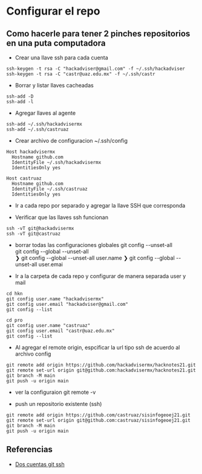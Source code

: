 # Configurar el repo


## Como hacerle para tener 2 pinches repositorios en una puta computadora

- Crear una llave ssh para cada cuenta
```
ssh-keygen -t rsa -C "hackadviser@gmail.com" -f ~/.ssh/hackadviser
ssh-keygen -t rsa -C "castr@uaz.edu.mx" -f ~/.ssh/castr
```

- Borrar y listar llaves cacheadas
```
ssh-add -D
ssh-add -l
```

- Agregar llaves al agente
```
ssh-add ~/.ssh/hackadvisermx
ssh-add ~/.ssh/castruaz
```


- Crear archivo de configuracion ~/.ssh/config
```
Host hackadvisermx
  Hostname github.com
  IdentityFile ~/.ssh/hackadvisermx
  IdentitiesOnly yes

Host castruaz
  Hostname github.com
  IdentityFile ~/.ssh/castruaz
  IdentitiesOnly yes
```

- Ir a cada repo por separado y agregar la llave SSH que corresponda


- Verificar que las llaves ssh funcionan
```
ssh -vT git@hackadvisermx
ssh -vT git@castruaz
```

- borrar todas las configuraciones globales
git config --unset-all   
	git config --global --unset-all   
❯ git config --global --unset-all user.name
❯ git config --global --unset-all user.emai

- Ir a la carpeta de cada repo y configurar de manera separada user y mail

```
cd hkn
git config user.name "hackadvisermx"
git config user.email "hackadviser@gmail.com"
git config --list

cd pro
git config user.name "castruaz"
git config user.email "castr@uaz.edu.mx"
git config --list
```

- Al agregar el remote origin, espcificar la url tipo ssh de acuerdo al archivo config
 
```
git remote add origin https://github.com/hackadvisermx/hacknotes21.git
git remote set-url origin git@github.com:hackadvisermx/hacknotes21.git
git branch -M main
git push -u origin main
```
- ver la configuraion
git remote -v

- push un repositorio existente (ssh)
```
git remote add origin https://github.com/castruaz/sisinfogeoej21.git
git remote set-url origin git@github.com:castruaz/sisinfogeoej21.git
git branch -M main
git push -u origin main
```




## Referencias
- [Dos cuentas git ssh](https://gist.github.com/jexchan/2351996)
